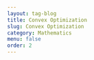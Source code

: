 ```yaml
---
layout: tag-blog
title: Convex Optimization
slug: Convex Optimization
category: Mathematics
menu: false
order: 2
---
```

